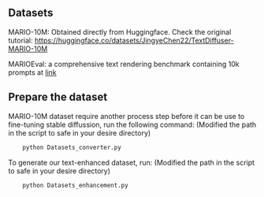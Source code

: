 ## Datasets
MARIO-10M:
    Obtained directly from Huggingface. Check the original tutorial: https://huggingface.co/datasets/JingyeChen22/TextDiffuser-MARIO-10M 

MARIOEval:
    a comprehensive text rendering benchmark containing 10k prompts at [link](https://drive.google.com/file/d/1_tnWtOqC6S4_D4z8bqcBQ9xKPlsoPB0B/view)

## Prepare the dataset
MARIO-10M dataset require another process step before it can be use to fine-tuning stable diffussion, run the following command: (Modified the path in the script to safe in your desire directory)
``` bash
    python Datasets_converter.py
```

To generate our text-enhanced dataset, run: (Modified the path in the script to safe in your desire directory)
``` bash
    python Datasets_enhancement.py
```

